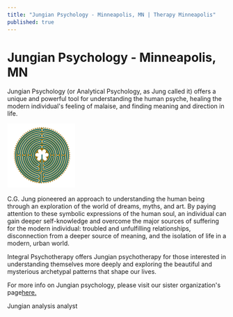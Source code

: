 ```yaml
---
title: "Jungian Psychology - Minneapolis, MN | Therapy Minneapolis"
published: true
---
```


# Jungian Psychology - Minneapolis, MN

  

Jungian Psychology (or Analytical Psychology, as Jung called it) offers a unique and powerful tool for understanding the human psyche, healing the modern individual's feeling of malaise, and finding meaning and direction in life.

![Jungian](/files/labyrinth.gif)

C.G. Jung pioneered an approach to understanding the human being through an exploration of the world of dreams, myths, and art. By paying attention to these symbolic expressions of the human soul, an individual can gain deeper self-knowledge and overcome the major sources of suffering for the modern individual: troubled and unfulfilling relationships, disconnection from a deeper source of meaning, and the isolation of life in a modern, urban world.

 

Integral Psychotherapy offers Jungian psychotherapy for those interested in understanding themselves more deeply and exploring the beautiful and mysterious archetypal patterns that shape our lives.

 

For more info on Jungian psychology, please visit our sister organization's page[here.](http://www.chiron-center.com/#!jungianarchetypal-psychology/cvcc)

 

 

 

 

 

Jungian analysis analyst